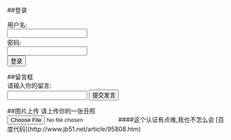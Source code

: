 ##登录
  <!DOCTYPE html PUBLIC "-//W3C//DTD XHTML 1.0 Transitional//EN" "http://www.w3.org/TR/xhtml1/DTD/xhtml1-transitional.dtd">
<html xmlns="http://www.w3.org/1999/xhtml">
<head>
<meta http-equiv="Content-Type" content="text/html; charset=utf-8" />
<title>登录</title>
<script>
	function check(){
		var name = document.black_vitasoy.name.value;
		var pwd = document.black_vitasoy.pwd.value;
		if(name != "name" && pwd != "password" ){
			alert("请先输入用户名和密码!");
			return false;
			
			}
			else
			alert("已登录");
			return true ;
		}
</script>
<form name = "black_vitasoy" onsubmit = "return check()">
用户名:<br />
<input type = "text" name = "name" />
<br />
密码:<br/>
<input type = "text" name = "pwd" value = "" />
<br />
<input type = "submit" value = "登录" />
</form>

</head>

<body>
</body>
</html>
##留言框
<!DOCTYPE html PUBLIC "-//W3C//DTD XHTML 1.0 Transitional//EN" "http://www.w3.org/TR/xhtml1/DTD/xhtml1-transitional.dtd">
<html xmlns="http://www.w3.org/1999/xhtml">
<head>
<meta http-equiv="Content-Type" content="text/html; charset=utf-8" />
<title>登录</title>
<script>
	function check(){
		var name = document.black_vitasoy.liuyan.value;
		if (name.length < 5)
		{
			alert("请你输多点字,OK!");
			}
			else{
				alert("你话真多!");
				}
			
	}
		
		
</script>
<form name = "black_vitasoy" onsubmit = "return check()">
请输入你的留言:<br/>
<input type = "comment" name = "liuyan" >
<input type = "submit" value = "提交发言" />
</form>

</head>

<body>
</body>
</html>
##图片上传
<!DOCTYPE html PUBLIC "-//W3C//DTD XHTML 1.0 Transitional//EN" "http://www.w3.org/TR/xhtml1/DTD/xhtml1-transitional.dtd">
<html xmlns="http://www.w3.org/1999/xhtml">
<head>
<meta http-equiv="Content-Type" content="text/html; charset=utf-8" />
<title>上传图片</title>
</head>

<body>
请上传你的一张丑照<br/>
<input type = "file" name = "file" id = "uploade" />


</body>
</html>
####这个认证有点难,我也不怎么会
[百度代码](http://www.jb51.net/article/95808.htm)
